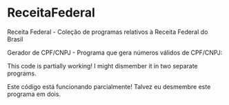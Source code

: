 # ReceitaFederal
Receita Federal - Coleção de programas relativos à Receita Federal do Brasil

Gerador de CPF/CNPJ - Programa que gera números válidos de CPF/CNPJ:

This code is partially working! I might dismember it in two separate programs.

Este código está funcionando parcialmente! Talvez eu desmembre este programa em dois.
